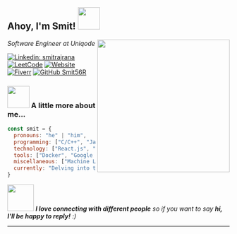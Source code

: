 <h2> Ahoy, I'm Smit! <img align='bottom' src="https://media.giphy.com/media/tdrbfabfHYTginSedt/giphy.gif" width="50"></h2>
<img align='right' src="https://media.giphy.com/media/eibJaNe7gompM4y5fp/giphy.gif" width="300">
<p><em>Software Engineer at Uniqode</br>
</em></p>

[![Linkedin: smitrajrana](https://img.shields.io/badge/-smitrajrana-blue?style=flat-square&logo=Linkedin&logoColor=white&link=https://www.linkedin.com/in/smitraj-rana-41072220a/)](https://www.linkedin.com/in/in/smitraj-rana-41072220a/)
[![LeetCode](https://img.shields.io/badge/LeetCode-smitrajrana57-brightgreen)](https://leetcode.com/smitrajrana57/)
[![Website](https://img.shields.io/badge/Website-portfolio-orange)](https://smit56r.github.io/)
[![Fiverr](https://img.shields.io/badge/Fiverr-smitrajrana-blue)](https://www.fiverr.com/smitrajrana)
[![GitHub Smit56R](https://img.shields.io/github/followers/smit56r?label=follow&style=social)](https://github.com/smit56r)



### <img align='bottom' src="https://media.giphy.com/media/F5ELURcFr2u42brUSc/giphy.gif" height="50" width="50"> A little more about me...  

```javascript
const smit = {
  pronouns: "he" | "him",
  programming: ["C/C++", "Java", "Python", "JavaScript", "PHP", "SQL", "Dart"],
  technology: ["React.js", "Flutter", "Django", "Express.js", "MobX", "MUI"],
  tools: ["Docker", "Google Cloud Platform", "Firebase", "Git", "GitHub Actions", "MySQL", "MongoDB", "Datadog"],
  miscellaneous: ["Machine Learning", "HTML", "CSS"],
  currently: "Delving into the open-source currents of GitHub"
}
```

<img src="https://media.giphy.com/media/11EDJViXlmZrVK/giphy.gif" width="60"> <em><b>I love connecting with different people</b> so if you want to say <b>hi, I'll be happy to reply!</b> :)</em>

---
